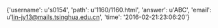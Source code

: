 {'username': u's0154', 'path': u'1160/1160.html', 'answer': u'ABC', 'email': u'lin-jy13@mails.tsinghua.edu.cn', 'time': '2016-02-21:23:06:20'}